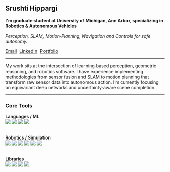 <h2 align="left">Srushti Hippargi</h2>
<p align="left"><strong>I'm graduate student at University of Michigan, Ann Arbor, specializing in Robotics & Autonomous Vehicles</strong></p>
<p align="left"><em>Perception, SLAM, Motion‑Planning, Navigation and Controls for safe autonomy.</em></p>

<p align="left" style="font-size:0.9rem;">
  <a href="mailto:shipparg@umich.edu">Email</a>&nbsp;
  <a href="https://www.linkedin.com/in/srushtihippargi/">LinkedIn</a>&nbsp;
  <a href="https://srushtihippargi.github.io/">Portfolio</a>&nbsp;
<!--   <a href="https://komarev.com/ghpvc/?username=srushtihippargi">Views</a> -->
</p>



---
<p align="left">My work sits at the intersection of learning‑based perception, geometric reasoning, and robotics software. I have experience implementing methodologies from sensor fusion and SLAM to motion planning that transform raw sensor data into autonomous action. I’m currently focusing on equivariant deep networks and uncertainty‑aware scene completion.</p>

---

### Core Tools
<!-- Core Tools -->
<p align="left" style="margin:0; line-height:1.25;">

  <!-- Languages / ML -->
  <span style="font-weight:600;">Languages / ML</span><br>
  <img src="https://img.shields.io/badge/Python-3670A0?style=flat-square&logo=python&logoColor=white"/>
  <img src="https://img.shields.io/badge/C++-00599C?style=flat-square&logo=c%2B%2B&logoColor=white"/>
  <img src="https://img.shields.io/badge/PyTorch-EE4C2C?style=flat-square&logo=pytorch&logoColor=white"/>
  <img src="https://img.shields.io/badge/TensorFlow-FF6F00?style=flat-square&logo=tensorflow&logoColor=white"/>

  <br><span style="font-weight:600;">Robotics / Simulation</span><br>
  <img src="https://img.shields.io/badge/ROS&nbsp;2-22314E?style=flat-square&logo=ros&logoColor=white"/>
  <img src="https://img.shields.io/badge/CARLA-2D2D2D?style=flat-square&logo=car&logoColor=white"/>
  <img src="https://img.shields.io/badge/Gazebo-844FBA?style=flat-square&logo=gazebo&logoColor=white"/>
  <img src="https://img.shields.io/badge/Isaac%20Sim-76B900?style=flat-square&logo=nvidia&logoColor=white"/>
  <img src="https://img.shields.io/badge/Habitat%20Sim-666666?style=flat-square&logoColor=white"/>
  <img src="https://img.shields.io/badge/PyBullet-FF6F00?style=flat-square&logo=python&logoColor=white"/>

  <br><span style="font-weight:600;">Libraries</span><br>
  <img src="https://img.shields.io/badge/OpenCV-5C3EE8?style=flat-square&logo=opencv&logoColor=white"/>
  <img src="https://img.shields.io/badge/NumPy-013243?style=flat-square&logo=numpy&logoColor=white"/>
  <img src="https://img.shields.io/badge/Matplotlib-3776AB?style=flat-square&logo=python&logoColor=white"/>
  <img src="https://img.shields.io/badge/Scikit--learn-F7931E?style=flat-square&logo=scikitlearn&logoColor=white"/>

</p>
